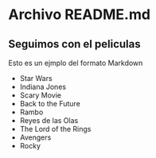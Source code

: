 # Archivo README.md

## Seguimos con el peliculas

Esto es un ejmplo del formato Markdown

* Star Wars
* Indiana Jones
* Scary Movie
* Back to the Future
* Rambo
* Reyes de las Olas
* The Lord of the Rings
* Avengers
* Rocky


